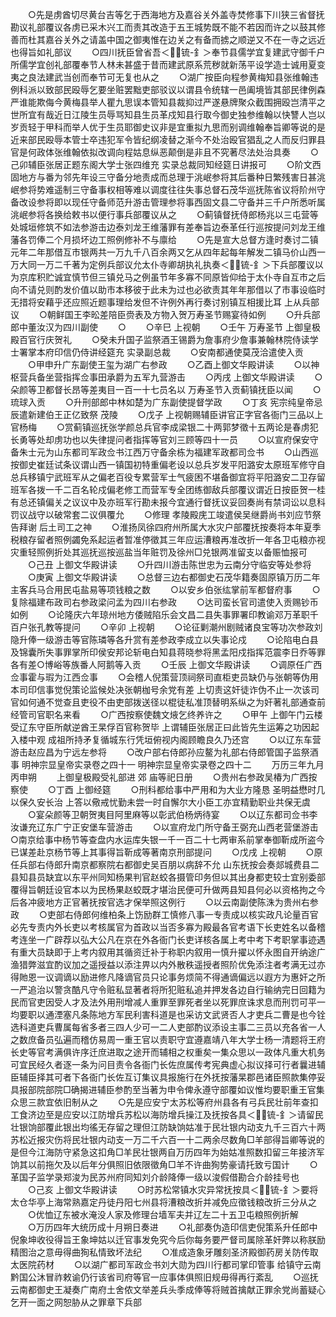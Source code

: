 <!-- { "loadSidebar": true } -->
　　○先是虏酋切尽黄台吉等乞于西海地方及嘉谷关外盖寺焚修事下川狭三省督抚勘议礼部覆议各虏已采木兴工而责其改造于五王城势既不能不若因而许之以鼓其修善而杜其嘉谷关外之请盖中国之御夷惟在边关之有备而掳之顺逆又不在一寺之远近也得旨如礼部议
　　○四川抚臣曾省吾＜锍-釒＞奉节县儒学宜复建武守御千户所儒学宜创礼部覆奉节人林未甚盛于昔而建武原系荒秽就新荡平设学造士诚用夏变夷之良法建武当创而奉节可无复也从之
　　○湖广按臣向程参黄梅知县张维翰违例科派以致部民殴辱乞要坐赃罢黜吏部驳议以谓县令统辖一邑阖境皆其部民律例森严谁能欺侮今黄梅县举人瞿九思误本管知县裁抑过严遂悬牌聚众截围拥殴岂清平之世所宜有哉近日江陵生员辱骂知县生员革戍知县行取今御史独参维翰以快讐人岂以岁贡轻于甲科而举人优于生员耶御史议非是宜重拟九思而别调维翰奉旨卿等说的是近来部民殴辱本管士卒违犯军令皆纪纲凌替之渐今不处治殴官猖乱之人而反归罪县官是何政体张维翰依拟改调向程姑息纵恶颠倒是非且不究著尽法处治具奏
　　○己卯辅臣张居正题东阁大学士张四维充  实录总裁同知经筵日讲报可
　　○阶文西固地方与番为邻先年设三守备分地责成而总理于洮岷参将其后番种日繁残害日甚洮岷参将势难遥制三守备事权相等难以调度往往失事总督石茂华巡抚陈省议将阶州守备改设参将即以现任守备师范升游击管理参将事西固文县二守备并三千户所悉听属洮岷参将各换给敕书以便行事兵部覆议从之
　　○蓟镇督抚侍郎杨兆以三屯营等处城垣修筑不如法参游击边泰刘龙王维藩罪有差奉旨边泰革任行巡按提问刘龙王维藩各罚俸二个月损坏边工照例修补不与廪给
　　○先是宣大总督方逢时奏讨二镇元年二年那借互市银两共一万九千八百余两又乞从四年起每年解发二镇马价山西一万大同一万二千著为定例兵部议允太仆寺卿胡执礼执奏＜锍-釒＞下兵部覆议以为京库积贮诚宜慎节但三镇兑马之例虽节年多寡不同原皆仰给于太仆寺自互市之后向不请兑则酌发价值以助市本移彼于此未为过也必欲责其年年那借以了市事设临时无措将安藉乎还应照近题事理给发但不许例外再行奏讨别镇互相援比耳  上从兵部议
　　○朝鲜国王李昖差陪臣赍表及方物入贺万寿圣节赐宴待如例
　　○升兵部郎中董汝汉为四川副使
　　○
　　○辛巳  上视朝
　　○壬午  万寿圣节  上御皇极殿百官行庆贺礼
　　○癸未升国子监祭酒王锡爵为詹事府少詹事兼翰林院侍读学士署掌本府印信仍侍讲经筵充  实录副总裁
　　○安南都通使莫茂洽遣使入贡
　　○甲申升广东副使王玺为湖广右参政
　　○乙酉上御文华殿讲读
　　○以神枢营兵备坐营指挥佥事田承爵为五军九营游击
　　○丙戌  上御文华殿讲读
　　○朵颜等卫都督长昂等差夷目一百一十七员名以  万寿圣节入贡蓟镇抚臣以闻
　　○琉球入贡
　　○升刑部郎中林如楚为广东副使提督学政
　　○丁亥  宪宗纯皇帝忌辰遣新建伯王正亿致祭  茂陵
　　○戊子  上视朝赐辅臣讲官正字官各衙门三品以上官杨梅
　　○赏蓟镇巡抚张学颜总兵官李成梁银二十两郭梦徵十五两论是春虏犯长勇等处却虏功也以失律提问者指挥等官刘三顾等四十一员
　　○以宣府保安守备朱士元为山东都司军政佥书江西万守备余栋为福建军政都司佥书
　　○山西巡按御史崔廷试条议谓山西一镇国初特重偏老设以总兵岁发平阳潞安太原班军修守自总兵移镇宁武班军从之偏老百役专累营军士气疲困不堪备御宜将平阳潞安二卫存留班军各拨一千二百名轮戍偏老修工而营军专全团练御敌兵部覆议谓近日按臣贺一桂有总还镇偏关之议议中及亦班军行勘未报今宜通行督抚议妥回奏尚有禁词讼以息科罚议战守以破常套二议俱覆允
　　○修理  孝陵殿庑工竣遣侯吴继爵尚书刘应节祭告拜谢  后土司工之神
　　○淮扬凤徐四府州所属大水灾户部覆抚按奏将本年夏季税粮存留者照例蠲免系起运者暂准停徵其三年应运漕粮再准改折一年各卫屯粮亦视灾重轻照例折处其巡抚巡按巡盐当年赃罚及徐州□兑银两准留支以备赈恤报可
　　○己丑  上御文华殿讲读
　　○升四川游击陈世忠为云南分守临安等处参将
　　○庚寅  上御文华殿讲读
　　○总督三边右都御史石茂华籍奏固原镇万历二年主客兵马合用民屯盐易等项钱粮之数
　　○以安乡伯张纮掌前军都督府事
　　○复除福建布政司右参政梁问孟为四川右参政
　　○达司蛮长官司遣使入贡赐钞币如例
　　○论隆庆六年琼州地方倭贼陷乐会文昌二县失事罪署印教谕邓万革职千百户张孔教等提问
　　○辛卯  上视朝
　　○论征剿潮州剧贼诸良宝等功次参政刘隐升俸一级游击等官陈璘等各升赏有差参政李成立以失事论戍
　　○论陷电白县及锦囊所失事罪掌所印侯安邦论斩电白知县蒋晓参将黑孟阳戍指挥范震李日乔等罪各有差○博峪等族番人阿鹅等入贡
　　○壬辰  上御文华殿讲读
　　○调原任广西佥事霍与瑕为江西佥事
　　○会稽人倪策营顶祠祭司直柜吏员缺仍与张朝等伪用本司印信事觉倪策论监候处决张朝枷号余党有差  上切责这奸徒诈伪不止一次该司官如何通不觉查且吏役不由吏部拨送径以棍徒私准顶替明系纵之为奸著礼部通查前经管司官职名来看
　　○广西按察使魏文焲乞终养许之
　　○甲午  上御午门云楼受辽东守臣所献逆酋王杲俘百官称贺毕  上谓辅臣张居正曰此皆先生运筹之功因起入楼中观  成祖所持矛复循城东行凭垣俯视内阁顾瞻良久乃还宫
　　○以辽东车营游击赵应昌为宁远左参将
　　○改户部右侍郎孙应鳌为礼部右侍郎管国子监祭酒事
明神宗显皇帝实录卷之四十一
明神宗显皇帝实录卷之四十二
　　万历三年九月丙申朔
　　上御皇极殿受礼部进  郊  庙等祀日册
　　○贵州右参政吴椿为广西按察使
　　○丁酉  上御经筵
　　○刑科都给事中严用和为大业方隆恳  圣明益懋时几以保久安长治  上答以儆戒忧勤未尝一时自懈尔大小臣工亦宜精勤职业共保无虞
　　○宴朵颜等卫朝贺夷目阿里麻等以彰武伯杨炳待宴
　　○以辽东都司佥书李汝谦充辽东广宁正安堡车营游击
　　○以宣府龙门所守备王弼充山西老营堡游击○南京给事中杨节等查盘内水运库失银一千一百二十七两审系前掌奉御靳成所盗今已谋差赴京杨节等上其事得旨靳成等著南京刑部提问
　　○戊戌  上视朝
　　○原任兵部右侍郎升南京都察院右都御史吴百朋以病辞不允  山东抚按会奏郯城费县二县知县员缺宜以东平州同知杨果判官赵蛟各摄管印务但以其出身都吏较士宜别委部覆得旨朝廷设官本以为民杨果赵蛟既才堪治民便可升做两县知县何必以资格拘之今后各冲疲地方正官著抚按官选才保举照这例行
　　○以云南副使陈洙为贵州右参政
　　○吏部右侍郎何维柏条上饬励群工慎修八事一专责成以核实政凡论量百官必先专责内外长吏以考核属官为首政以当否多寡为殿最各官考语下长吏姓名以备稽考连坐一广辟荐以弘大公凡在京在外各衙门长吏详核各属上考中考下考职掌事迹遇有重大员缺即于上考内叙用其循资迁补于称职内叙用一慎升擢以怀永图自开纳途广渔猎弊滋宜酌议加之遥授益以添注畀以内外散秩遥授者照阶优免添注者考满无过亦得貤恩一议调谪以励进修凡降谪官员只论事务烦简不得通谪偏远以遐方为惠奸之所一严追治以警贪酷凡守令赃私显著者将所犯赃私追并押发各边自行输纳完日回籍为民而官吏因受人才及法外用刑增减人重罪至罪死者坐以死罪庶诛求息而刑罚可平一均要职以通湮塞凡条陈地方军民利害科道是也采访文武贤否人才吏兵二曹是也今铨选科道吏兵曹属每省多者三四人少可一二人吏部酌议添设主事二三员以充各省一人之数庶备员弘遍而稽仿易周一重王官以责职守宜遵嘉靖八年大学士杨一清题将王府长史等官考满俱许序迁庶进取之途开而辅相之权重矣一集众思以一政体凡重大机务可宜民经久者逐一条为问目责令各衙门长佐庶属传考宪典虚心拟议择可行者曩进辅臣辅臣择其可者下各衙门长佐互订集议具报施行在外抚按藩杲郡邑诸臣照款集停妥具报部院部院□确揭进辅臣参酌至当著为申令俾永遵守部覆如议惟均要职重王官集众思三款宜依旧制从之
　　○先是应安宁太苏松等府州县各有弓兵民壮前年查扣工食济边至是应安以江防增兵苏松以海防增兵操江及抚按各具＜锍-釒＞请留民壮银饷部覆此银出均徭无存留之理但江防缺饷姑准于民壮银内动支九千三百六十两苏松近报灾伤将民壮银内动支一万二千六百一十二两余尽数角□羊部得旨卿等说的是但今江海防守紧急这扣角□羊民壮银两自万历四年为始姑准照数扣留三年接济军饷其以前拖欠及以后年分俱照旧依限徵角□羊不许曲狥势豪请托致亏国计
　　○革国子监学录郑浚为民苏州府同知刘介龄降俸一级以浚假借勘合介龄挂号也
　　○己亥  上御文华殿讲读
　　○时苏松常镇水灾异常抚按具＜锍-釒＞要将太仓华亭上海常熟嘉定丹徒丹阳七州县将漕粮改折并减免应徵钱粮改折三分从之
　　○优恤辽东被水淹没人家及修理台墙军夫并辽左二十五卫屯粮照例折解
　　○万历四年大统历成十月朔日奏进
　　○礼部奏伪造印信吏倪策系升任郎中倪象坤收役得旨王象坤姑以迁官事发免究今后你每务要严督司属除革奸弊以称朕励精图治之意毋得曲狥私情致坏法纪
　　○准成造象牙雕刻圣济殿御药房关防传取太医院药材
　　○以湖广都司军政佥书刘大勋为四川行都司掌印管事  给镇守云南黔国公沐冒祚敕谕仍行该省司府等官一应事体俱照旧规毋得再行紊乱
　　○巡抚云南都御史王凝奏广南府土舍侬文举差兵头季成俸等将贼首擒献正罪余党尚蓄疑心乞开一面之网恕胁从之罪章下兵部
